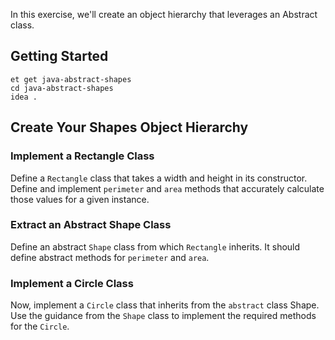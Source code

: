 In this exercise, we'll create an object hierarchy that leverages an Abstract class.

## Getting Started

```no-highlight
et get java-abstract-shapes
cd java-abstract-shapes
idea .
```

## Create Your Shapes Object Hierarchy

### Implement a Rectangle Class

Define a `Rectangle` class that takes a width and height in its constructor. Define and implement `perimeter` and `area` methods that accurately calculate those values for a given instance.

### Extract an Abstract Shape Class

Define an abstract `Shape` class from which `Rectangle` inherits. It should define abstract methods for `perimeter` and `area`.

### Implement a Circle Class

Now, implement a `Circle` class that inherits from the `abstract` class Shape. Use the guidance from the `Shape` class to implement the required methods for the `Circle`.
